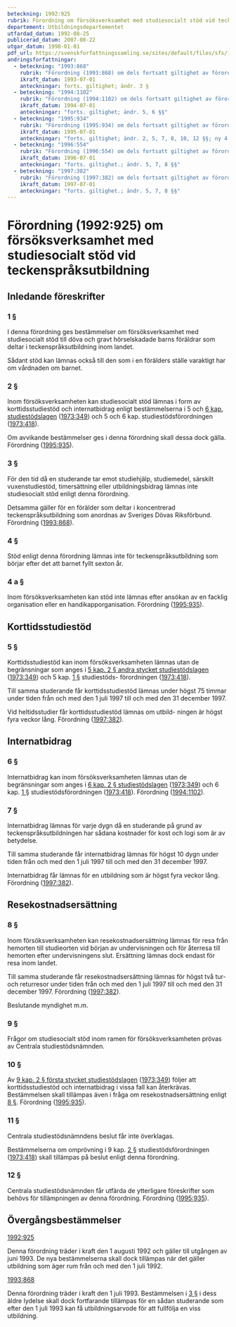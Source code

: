 ```yaml
---
beteckning: 1992:925
rubrik: Förordning om försöksverksamhet med studiesocialt stöd vid teckenspråksutbildning
departement: Utbildningsdepartementet
utfardad_datum: 1992-08-25
publicerad_datum: 2007-08-22
utgar_datum: 1998-01-01
pdf_url: https://svenskforfattningssamling.se/sites/default/files/sfs/1992-08/SFS1992-925.pdf
andringsforfattningar:
  - beteckning: "1993:868"
    rubrik: "Förordning (1993:868) om dels fortsatt giltighet av förordningen (1992:925) om försöksverksamhet med studiesocialt stöd vid teckenspråksutbildning, dels ändring i samma förordning"
    ikraft_datum: 1993-07-01
    anteckningar: forts. giltighet; ändr. 3 §
  - beteckning: "1994:1102"
    rubrik: "Förordning (1994:1102) om dels fortsatt giltighet av förordningen (1992:925) om försöksverksamhet med studiesocialt stöd vid teckenspråksutbildning, dels ändring i samma förordning"
    ikraft_datum: 1994-07-01
    anteckningar: "forts. giltighet; ändr. 5, 6 §§"
  - beteckning: "1995:934"
    rubrik: "Förordning (1995:934) om dels fortsatt giltighet av förordningen (1992:925) om försöksverksamhet med studiesocialt stöd vid teckenspråksutbildning, dels ändring i samma förordning"
    ikraft_datum: 1995-07-01
    anteckningar: "forts. giltighet; ändr. 2, 5, 7, 8, 10, 12 §§; ny 4 a §"
  - beteckning: "1996:554"
    rubrik: "Förordning (1996:554) om dels fortsatt giltighet av förordningen (1992:925) om försöksverksamhet med studiesocialt stöd vid teckenspråksutbildning, dels ändring i samma förordning"
    ikraft_datum: 1996-07-01
    anteckningar: "forts. giltighet.; ändr. 5, 7, 8 §§"
  - beteckning: "1997:382"
    rubrik: "Förordning (1997:382) om dels fortsatt giltighet av förordningen (1992:925) om försöksverksamhet med studiesocialt stöd vid teckenspråksutbildning, dels ändring i samma förordning"
    ikraft_datum: 1997-07-01
    anteckningar: "forts. giltighet.; ändr. 5, 7, 8 §§"
---
```


# Förordning (1992:925) om försöksverksamhet med studiesocialt stöd vid teckenspråksutbildning

## Inledande föreskrifter

### 1 §

I denna förordning ges bestämmelser om försöksverksamhet med studiesocialt stöd till döva och gravt hörselskadade barns föräldrar som deltar i teckenspråksutbildning inom landet.

Sådant stöd kan lämnas också till den som i en förälders ställe varaktigt har om vårdnaden om barnet.

### 2 §

Inom försöksverksamheten kan studiesocialt stöd lämnas i form av korttidsstudiestöd och internatbidrag enligt bestämmelserna i 5 och [6 kap. studiestödslagen](https://selex.se/eli/sfs/1999/1395) ([1973:349](https://selex.se/eli/sfs/1973/349)) och 5 och 6 kap. studiestödsförordningen ([1973:418](https://selex.se/eli/sfs/1973/418)).

Om avvikande bestämmelser ges i denna förordning skall dessa dock gälla. Förordning ([1995:935](https://selex.se/eli/sfs/1995/935)).

### 3 §

För den tid då en studerande tar emot studiehjälp, studiemedel, särskilt vuxenstudiestöd, timersättning eller utbildningsbidrag lämnas inte studiesocialt stöd enligt denna förordning.

Detsamma gäller för en förälder som deltar i koncentrerad teckenspråksutbildning som anordnas av Sveriges Dövas Riksförbund. Förordning ([1993:868](https://selex.se/eli/sfs/1993/868)).

### 4 §

Stöd enligt denna förordning lämnas inte för teckenspråksutbildning som börjar efter det att barnet fyllt sexton år.

### 4 a §

Inom försöksverksamheten kan stöd inte lämnas efter ansökan av en facklig organisation eller en handikapporganisation. Förordning ([1995:935](https://selex.se/eli/sfs/1995/935)).

## Korttidsstudiestöd

### 5 §

Korttidsstudiestöd kan inom försöksverksamheten lämnas utan de begränsningar som anges i [5 kap. 2 § andra stycket studiestödslagen](https://selex.se/eli/sfs/1999/1395#kap5.2) ([1973:349](https://selex.se/eli/sfs/1973/349)) och 5 kap. [1 §](#kap5.1) studiestöds- förordningen ([1973:418](https://selex.se/eli/sfs/1973/418)).

Till samma studerande får korttidsstudiestöd lämnas under högst 75 timmar under tiden från och med den 1 juli 1997 till och med den 31 december 1997.

Vid heltidsstudier får korttidsstudiestöd lämnas om utbild- ningen är högst fyra veckor lång. Förordning ([1997:382](https://selex.se/eli/sfs/1997/382)).

## Internatbidrag

### 6 §

Internatbidrag kan inom försöksverksamheten lämnas utan de begränsningar som anges i [6 kap. 2 § studiestödslagen](https://selex.se/eli/sfs/1999/1395#kap6.2) ([1973:349](https://selex.se/eli/sfs/1973/349)) och 6 kap. [1 §](#kap6.1) studiestödsförordningen ([1973:418](https://selex.se/eli/sfs/1973/418)). Förordning ([1994:1102](https://selex.se/eli/sfs/1994/1102)).

### 7 §

Internatbidrag lämnas för varje dygn då en studerande på grund av teckenspråksutbildningen har sådana kostnader för kost och logi som är av betydelse.

Till samma studerande får internatbidrag lämnas för högst 10 dygn under tiden från och med den 1 juli 1997 till och med den 31 december 1997.

Internatbidrag får lämnas för en utbildning som är högst fyra veckor lång. Förordning ([1997:382](https://selex.se/eli/sfs/1997/382)).

## Resekostnadsersättning

### 8 §

Inom försöksverksamheten kan resekostnadsersättning lämnas för resa från hemorten till studieorten vid början av undervisningen och för återresa till hemorten efter undervisningens slut. Ersättning lämnas dock endast för resa inom landet.

Till samma studerande får resekostnadsersättning lämnas för högst två tur- och returresor under tiden från och med den 1 juli 1997 till och med den 31 december 1997. Förordning ([1997:382](https://selex.se/eli/sfs/1997/382)).

Beslutande myndighet m.m.

### 9 §

Frågor om studiesocialt stöd inom ramen för försöksverksamheten prövas av Centrala studiestödsnämnden.

### 10 §

Av [9 kap. 2 § första stycket studiestödslagen](https://selex.se/eli/sfs/1999/1395#kap9.2) ([1973:349](https://selex.se/eli/sfs/1973/349)) följer att korttidsstudiestöd och internatbidrag i vissa fall kan återkrävas. Bestämmelsen skall tillämpas även i fråga om resekostnadsersättning enligt [8 §](#8). Förordning ([1995:935](https://selex.se/eli/sfs/1995/935)).

### 11 §

Centrala studiestödsnämndens beslut får inte överklagas.

Bestämmelserna om omprövning i 9 kap. [2 §](#kap9.2) studiestödsförordningen ([1973:418](https://selex.se/eli/sfs/1973/418)) skall tillämpas på beslut enligt denna förordning.

### 12 §

Centrala studiestödsnämnden får utfärda de ytterligare föreskrifter som behövs för tillämpningen av denna förordning. Förordning ([1995:935](https://selex.se/eli/sfs/1995/935)).

## Övergångsbestämmelser

[1992:925](https://selex.se/eli/sfs/1992/925)

Denna förordning träder i kraft den 1 augusti 1992 och gäller till utgången av juni 1993. De nya bestämmelserna skall dock tillämpas när det gäller utbildning som äger rum från och med den 1 juli 1992.

[1993:868](https://selex.se/eli/sfs/1993/868)

Denna förordning träder i kraft den 1 juli 1993. Bestämmelsen i [3 §](#3) i dess äldre lydelse skall dock fortfarande tillämpas för en sådan studerande som efter den 1 juli 1993 kan få utbildningsarvode för att fullfölja en viss utbildning.